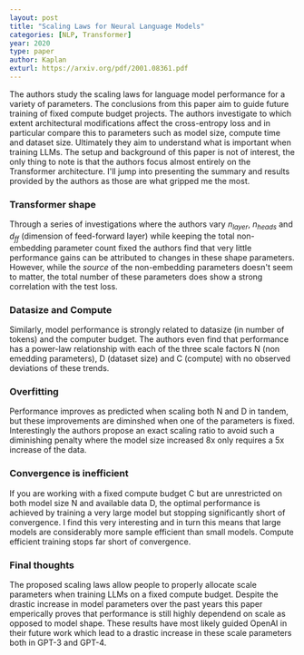 ```yaml
---
layout: post
title: "Scaling Laws for Neural Language Models"
categories: [NLP, Transformer]
year: 2020
type: paper
author: Kaplan
exturl: https://arxiv.org/pdf/2001.08361.pdf
---
```

The authors study the scaling laws for language model performance for a variety of parameters. The conclusions from this paper aim to guide future training of fixed compute budget projects. The authors investigate to which extent architectural modifications affect the cross-entropy loss and in particular compare this to parameters such as model size, compute time and dataset size. Ultimately they aim to understand what is important when training LLMs. The setup and background of this paper is not of interest, the only thing to note is that the authors focus almost entirely on the Transformer architecture. I'll jump into presenting the summary and results provided by the authors as those are what gripped me the most. 

### Transformer shape
Through a series of investigations where the authors vary $n_{layer}$, $n_{heads}$ and $d_{ff}$ (dimension of feed-forward layer) while keeping the total non-embedding parameter count fixed the authors find that very little performance gains can be attributed to changes in these shape parameters. However, while the *source* of the non-embedding parameters doesn't seem to matter, the total number of these parameters does show a strong correlation with the test loss.

### Datasize and Compute
Similarly, model performance is strongly related to datasize (in number of tokens) and the computer budget. The authors even find that performance has a power-law relationship with each of the three scale factors N (non emedding parameters), D (dataset size) and C (compute) with no observed deviations of these trends. 

### Overfitting 
Performance improves as predicted when scaling both N and D in tandem, but these improvements are diminshed when one of the parameters is fixed. Interestingly the authors propose an exact scaling ratio to avoid such a diminishing penalty where the model size increased 8x only requires a 5x increase of the data. 

### Convergence is inefficient
If you are working with a fixed compute budget C but are unrestricted on both model size N and available data D, the optimal performance is achieved by training a very large model but stopping significantly short of convergence. I find this very interesting and in turn this means that large models are considerably more sample efficient than small models. Compute efficient training stops far short of convergence. 

### Final thoughts
The proposed scaling laws allow people to properly allocate scale parameters when training LLMs on a fixed compute budget. Despite the drastic increase in model parameters over the past years this paper emperically proves that performance is still highly dependend on scale as opposed to model shape. These results have most likely guided OpenAI in their future work which lead to a drastic increase in these scale parameters both in GPT-3 and GPT-4.


